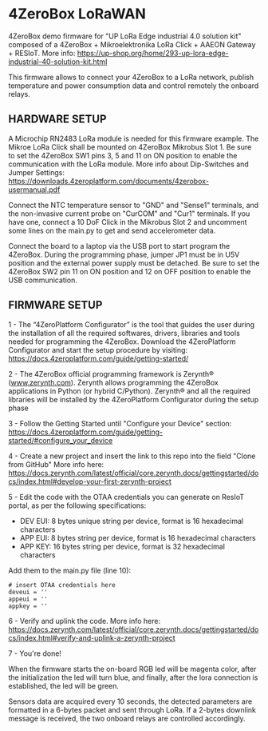 4ZeroBox LoRaWAN
========

4ZeroBox demo firmware for "UP LoRa Edge industrial 4.0 solution kit" composed of a 4ZeroBox + Mikroelektronika LoRa Click + AAEON Gateway + RESIoT. More info: https://up-shop.org/home/293-up-lora-edge-industrial-40-solution-kit.html

This firmware allows to connect your 4ZeroBox to a LoRa network, publish temperature and power consumption data and control remotely the onboard relays.

HARDWARE SETUP
--------

A Microchip RN2483 LoRa module is needed for this firmware example. The Mikroe LoRa Click shall be mounted on 4ZeroBox Mikrobus Slot 1. Be sure to set the 4ZeroBox SW1 pins 3, 5 and 11 on ON position to enable the communication with the LoRa module.
More info about Dip-Switches and Jumper Settings: https://downloads.4zeroplatform.com/documents/4zerobox-usermanual.pdf 

Connect the NTC temperature sensor to "GND" and "Sense1" terminals, and the non-invasive current probe on "CurCOM" and "Cur1" terminals. If you have one, connect a 10 DoF Click in the Mikrobus Slot 2 and uncomment some lines on the main.py to get and send accelerometer data.

Connect the board to a laptop via the USB port to start program the 4ZeroBox. During the programming phase, jumper JP1 must be in U5V position and the external power supply must be detached. Be sure to set the 4ZeroBox SW2 pin 11 on ON position and 12 on OFF position to enable the USB communication. 

FIRMWARE SETUP
--------

1 - The “4ZeroPlatform Configurator” is the tool that guides the user during the installation of all the
required softwares, drivers, libraries and tools needed for programming the 4ZeroBox. 
Download the 4ZeroPlatform Configurator and start the setup procedure by visiting:
https://docs.4zeroplatform.com/guide/getting-started/

2 - The 4ZeroBox official programming framework is Zerynth® (www.zerynth.com). Zerynth allows
programming the 4ZeroBox applications in Python (or hybrid C/Python). Zerynth® and all the required libraries will be installed by the 4ZeroPlatform Configurator during the setup phase

3 - Follow the Getting Started until "Configure your Device" section: https://docs.4zeroplatform.com/guide/getting-started/#configure_your_device

4 - Create a new project and insert the link to this repo into the field "Clone from GitHub"
More info here: https://docs.zerynth.com/latest/official/core.zerynth.docs/gettingstarted/docs/index.html#develop-your-first-zerynth-project

5 - Edit the code with the OTAA credentials you can generate on ResIoT portal, as per the following specifications:


- DEV EUI: 8 bytes unique string per device, format is 16 hexadecimal characters
- APP EUI: 8 bytes string per device, format is 16 hexadecimal characters
- APP KEY: 16 bytes string per device, format is 32 hexadecimal characters
 

Add them to the main.py file (line 10):

```
# insert OTAA credentials here
deveui = ''
appeui = ''
appkey = ''
```

6 - Verify and uplink the code. More info here: https://docs.zerynth.com/latest/official/core.zerynth.docs/gettingstarted/docs/index.html#verify-and-uplink-a-zerynth-project

7 - You're done! 

When the firmware starts the on-board RGB led will be magenta color, after the initialization the led will turn blue, and finally, after the lora connection is established, the led will be green.

Sensors data are acquired every 10 seconds, the detected parameters are formatted in a 6-bytes packet and sent through LoRa. If a 2-bytes downlink message is received, the two onboard relays are controlled accordingly.
